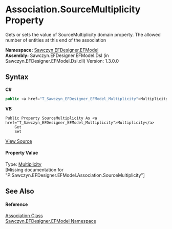 # Association.SourceMultiplicity Property 
 

Gets or sets the value of SourceMultiplicity domain property. The allowed number of entities at this end of the association

**Namespace:**&nbsp;<a href="N_Sawczyn_EFDesigner_EFModel">Sawczyn.EFDesigner.EFModel</a><br />**Assembly:**&nbsp;Sawczyn.EFDesigner.EFModel.Dsl (in Sawczyn.EFDesigner.EFModel.Dsl.dll) Version: 1.3.0.0

## Syntax

**C#**<br />
``` C#
public <a href="T_Sawczyn_EFDesigner_EFModel_Multiplicity">Multiplicity</a> SourceMultiplicity { get; set; }
```

**VB**<br />
``` VB
Public Property SourceMultiplicity As <a href="T_Sawczyn_EFDesigner_EFModel_Multiplicity">Multiplicity</a>
	Get
	Set
```

<a href="https://github.com/msawczyn/EFDesigner/tree/master/src/Dsl/GeneratedCode/DomainRelationships.cs#L136" title="View the source code">View Source</a><br />

#### Property Value
Type: <a href="T_Sawczyn_EFDesigner_EFModel_Multiplicity">Multiplicity</a><br />\[Missing <value> documentation for "P:Sawczyn.EFDesigner.EFModel.Association.SourceMultiplicity"\]

## See Also


#### Reference
<a href="T_Sawczyn_EFDesigner_EFModel_Association">Association Class</a><br /><a href="N_Sawczyn_EFDesigner_EFModel">Sawczyn.EFDesigner.EFModel Namespace</a><br />